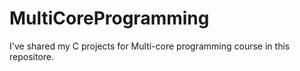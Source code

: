 # MultiCoreProgramming

I've shared my C projects for Multi-core programming course in this repositore.
